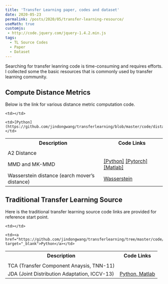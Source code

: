 ```yaml
---
title: 'Transfer Learning paper, codes and dataset'
date: 2020-05-23
permalink: /posts/2020/05/transfer-learning-resource/
useMath: true
customjs:
 - http://code.jquery.com/jquery-1.4.2.min.js
tags:
  - TL Source Codes
  - Paper
  - Dataset
---
```


 Searching for transfer leanring code is time-consuming and requires efforts. I collected some the basic resources
that is commonly used by transfer learning community. 
<!-- This expression: $\vec{F} = \frac{d \vec{p}}{dt} = m \frac{d \vec{v}}{dt} = m \vec{a}$ -->

## Compute Distance Metrics
Below is the link for various distance metric computation code.

 <table style="width:100%">
  <tr>
    <th>Description</th>
    <th>Code Links</th>
  </tr>

  <tr>
    <td></td>
    
    <td></td>
  </tr>
  
  <tr>
    <td>A2 Distance</td>
    
    <td>[Python](https://github.com/jindongwang/transferlearning/blob/master/code/distance/proxy_a_distance.py)</td>
  </tr>
  
  <tr>
  <td>MMD and MK-MMD</td>
 
  <td>
  <a href="https://github.com/jindongwang/transferlearning/blob/master/code/distance/mmd_numpy_sklearn.py" target="_blank">[Python]</a>
  <a href="https://github.com/jindongwang/transferlearning/blob/master/code/distance/mmd_pytorch.py" taget="_blank">[Pytorch]</a>
  <a href="https://github.com/jindongwang/transferlearning/blob/master/code/distance/mmd_matlab.m" target="_blank">[Matlab]</a>
  </td>
  </tr>
  
   <tr>
    <td>Wasserstein distance (earch mover’s distance)</td>
    <td><a href="https://docs.scipy.org/doc/scipy/reference/generated/scipy.stats.wasserstein_distance.html" target="_blank">Wasserstein<a></td>
  </tr>
  
</table> 

## Traditional Transfer Learning Source
Here is the traditional transfer learning source code links are provided for reference start point.

<table style="width:100%">
  <tr>
    <th>Description</th>
    <th>Code Links</th>
  </tr>

  <tr>
    <td></td>
    
    <td></td>
  </tr>
  
  <tr>
    <td>TCA (Transfer Component Anaysis, TNN-11)</td>
    
    <td><a href="https://github.com/jindongwang/transferlearning/tree/master/code/traditional/TCA" target="_blank">Python</a></td>
  </tr>
  <tr>
  <td>JDA (Joint Distribution Adaptation, ICCV-13)</td>
  <td>
  <a href="https://github.com/jindongwang/transferlearning/blob/master/code/traditional/JDA)" taget="_blank">Python, Matlab</a>  </td>
  </tr>
  <table>


